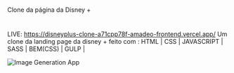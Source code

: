 #
Clone da página da Disney +
#

LIVE: https://disneyplus-clone-a71cpp78f-amadeo-frontend.vercel.app/
Um clone da landing page da disney + feito com :
HTML | CSS | JAVASCRIPT | SASS | BEM(CSS) |  GULP |

![Image Generation App](https://github.com/Amadeo-Frontend/images_sites/blob/main/screencapture-disneyplus-clone-a71cpp78f-amadeo-frontend-vercel-app-2023-03-18-10_16_09.png)
#
